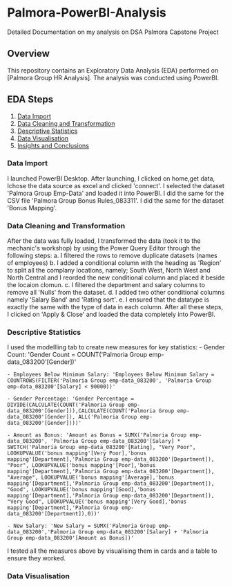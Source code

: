 # Palmora-PowerBI-Analysis
Detailed Documentation on my analysis on DSA Palmora Capstone Project
## Overview
This repository contains an Exploratory Data Analysis (EDA) performed on [Palmora Group HR Analysis]. The analysis was conducted using PowerBI.
## EDA Steps
1. [Data Import](#Data-Import)
2. [Data Cleaning and Transformation](#Data-Cleaning-and-Transformation)
3. [Descriptive Statistics](#Descriptive-Statistics)
4. [Data Visualisation](#Data-Visualisation)
5. [Insights and Conclusions](Insights-and-Conclusions)

### Data Import
I launched PowerBI Desktop. After launching, I clicked on home,get data, Ichose the data source as excel and clicked 'connect'. I selected the dataset 'Palmora Group Emp-Data' and loaded it into PowerBI. I did the same for the CSV file 'Palmora Group Bonus Rules_083311'. I did the same for the dataset 'Bonus Mapping'.

### Data Cleaning and Transformation
After the data was fully loaded, I transformed the data (took it to the mechanic's workshop) by using the Power Query Editor through the following steps:
    a. I filtered the rows to remove duplicate datasets (names of employees)
    b. I added a conditional column with the heading as 'Region' to split all the complany locations, namely; South West, North West and North Central and I reorded the new conditional column and placed it beside the locaion clomun.
    c. I filtered the department and salary columns to remove all 'Nulls' from the dataset.
    d. I added two other conditional columns namely 'Salary Band' and 'Rating sort'.
    e. I ensured that the datatype is exactly the same with the type of data in each column.
After all these steps, I clicked on 'Apply & Close' and loaded the data completely into PowerBI.

### Descriptive Statistics
I used the modellling tab to create new measures for key statistics:
    - Gender Count: 'Gender Count = COUNT('Palmoria Group emp-data_083200'[Gender])'

    - Employees Below Minimum Salary: 'Employees Below Minimum Salary = COUNTROWS(FILTER('Palmoria Group emp-data_083200', 'Palmoria Group emp-data_083200'[Salary] < 90000))'

    - Gender Percentage: 'Gender Percentage = DIVIDE(CALCULATE(COUNT('Palmoria Group emp-data_083200'[Gender])),CALCULATE(COUNT('Palmoria Group emp-data_083200'[Gender]), ALL('Palmoria Group emp-data_083200'[Gender])))' 
    
    - Amount as Bonus: 'Amount as Bonus = SUMX('Palmoria Group emp-data_083200', 'Palmoria Group emp-data_083200'[Salary] * SWITCH('Palmoria Group emp-data_083200'[Rating], "Very Poor", LOOKUPVALUE('bonus mapping'[Very Poor],'bonus mapping'[Department],'Palmoria Group emp-data_083200'[Department]), "Poor", LOOKUPVALUE('bonus mapping'[Poor],'bonus mapping'[Department],'Palmoria Group emp-data_083200'[Department]), "Average", LOOKUPVALUE('bonus mapping'[Average],'bonus mapping'[Department],'Palmoria Group emp-data_083200'[Department]), "Good", LOOKUPVALUE('bonus mapping'[Good],'bonus mapping'[Department],'Palmoria Group emp-data_083200'[Department]), "Very Good", LOOKUPVALUE('bonus mapping'[Very Good],'bonus mapping'[Department],'Palmoria Group emp-data_083200'[Department]),0))'

    - New Salary: 'New Salary = SUMX('Palmoria Group emp-data_083200','Palmoria Group emp-data_083200'[Salary] + 'Palmoria Group emp-data_083200'[Amount as Bonus])'
I tested all the measures above by visualising them in cards and a table to ensure they worked.

### Data Visualisation
    
